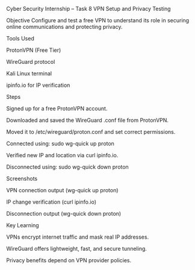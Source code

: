 Cyber Security Internship – Task 8
VPN Setup and Privacy Testing



Objective
Configure and test a free VPN to understand its role in securing online communications and protecting privacy.


Tools Used

ProtonVPN (Free Tier)

WireGuard protocol

Kali Linux terminal

ipinfo.io for IP verification


 
 Steps

Signed up for a free ProtonVPN account.

Downloaded and saved the WireGuard .conf file from ProtonVPN.

Moved it to /etc/wireguard/proton.conf and set correct permissions.

Connected using: sudo wg-quick up proton

Verified new IP and location via curl ipinfo.io.

Disconnected using: sudo wg-quick down proton

 
 Screenshots

VPN connection output (wg-quick up proton)

IP change verification (curl ipinfo.io)

Disconnection output (wg-quick down proton)

 
 Key Learning

VPNs encrypt internet traffic and mask real IP addresses.

WireGuard offers lightweight, fast, and secure tunneling.

Privacy benefits depend on VPN provider policies.
